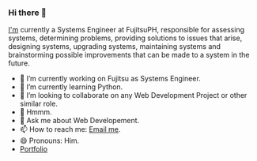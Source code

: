 ### Hi there 👋

[I'm](https://jmar96.github.io/JmarPortfolio/) currently a Systems Engineer at FujitsuPH, responsible for assessing systems, determining problems, providing solutions to issues that arise, designing systems, upgrading systems, maintaining systems and brainstorming possible improvements that can be made to a system in the future.

- 🔭 I’m currently working on Fujitsu as Systems Engineer.
- 🌱 I’m currently learning Python.
- 👯 I’m looking to collaborate on any Web Development Project or other similar role.
- 🤔 Hmmm.
- 💬 Ask me about Web Developement.
- 📫 How to reach me: [Email me](mailto:jaymaryugo90@gmail.com).
- 😄 Pronouns: Him.
- [Portfolio](https://jmar96.github.io/JmarPortfolio/)
<!-- - ⚡ Fun fact: I am half finish. 
#


██╗  ██╗░░░░░░█████╗░██╗░░░██╗███████╗  ░█████╗░░█████╗░██████╗░██╗███╗░░██╗░██████╗░
██║  ██║░░░░░██╔══██╗██║░░░██║██╔════╝  ██╔══██╗██╔══██╗██╔══██╗██║████╗░██║██╔════╝░
██║  ██║░░░░░██║░░██║╚██╗░██╔╝█████╗░░  ██║░░╚═╝██║░░██║██║░░██║██║██╔██╗██║██║░░██╗░
██║  ██║░░░░░██║░░██║░╚████╔╝░██╔══╝░░  ██║░░██╗██║░░██║██║░░██║██║██║╚████║██║░░╚██╗
██║  ███████╗╚█████╔╝░░╚██╔╝░░███████╗  ╚█████╔╝╚█████╔╝██████╔╝██║██║░╚███║╚██████╔╝
╚═╝  ╚══════╝░╚════╝░░░░╚═╝░░░╚══════╝  ░╚════╝░░╚════╝░╚═════╝░╚═╝╚═╝░░╚══╝░╚═════╝░
-->
